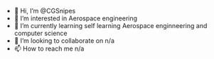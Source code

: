 - 👋 Hi, I’m @CGSnipes
- 👀 I’m interested in Aerospace engineering
- 🌱 I’m currently learning self learning Aerospace enginneering and computer science
- 💞️ I’m looking to collaborate on n/a
- 📫 How to reach me n/a

<!---
CGSnipes/CGSnipes is a ✨ special ✨ repository because its `README.md` (this file) appears on your GitHub profile.
You can click the Preview link to take a look at your changes.
--->
